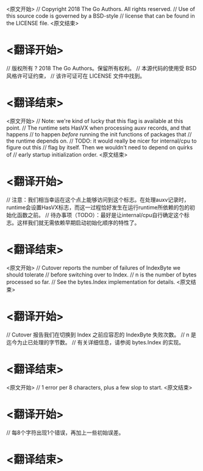 
<原文开始>
// Copyright 2018 The Go Authors. All rights reserved.
// Use of this source code is governed by a BSD-style
// license that can be found in the LICENSE file.
<原文结束>

# <翻译开始>
// 版权所有 ? 2018 The Go Authors。保留所有权利。
// 本源代码的使用受 BSD 风格许可证约束，
// 该许可证可在 LICENSE 文件中找到。
# <翻译结束>


<原文开始>
	// Note: we're kind of lucky that this flag is available at this point.
	// The runtime sets HasVX when processing auxv records, and that happens
	// to happen *before* running the init functions of packages that
	// the runtime depends on.
	// TODO: it would really be nicer for internal/cpu to figure out this
	// flag by itself. Then we wouldn't need to depend on quirks of
	// early startup initialization order.
<原文结束>

# <翻译开始>
// 注意：我们相当幸运在这个点上能够访问到这个标志。在处理auxv记录时，runtime会设置HasVX标志，而这一过程恰好发生在运行runtime所依赖的包的初始化函数之前。
// 待办事项（TODO）：最好是让internal/cpu自行确定这个标志。这样我们就无需依赖早期启动初始化顺序的特性了。
# <翻译结束>


<原文开始>
// Cutover reports the number of failures of IndexByte we should tolerate
// before switching over to Index.
// n is the number of bytes processed so far.
// See the bytes.Index implementation for details.
<原文结束>

# <翻译开始>
// Cutover 报告我们在切换到 Index 之前应容忍的 IndexByte 失败次数。
// n 是迄今为止已处理的字节数。
// 有关详细信息，请参阅 bytes.Index 的实现。
# <翻译结束>


<原文开始>
// 1 error per 8 characters, plus a few slop to start.
<原文结束>

# <翻译开始>
// 每8个字符出现1个错误，再加上一些初始误差。
# <翻译结束>

